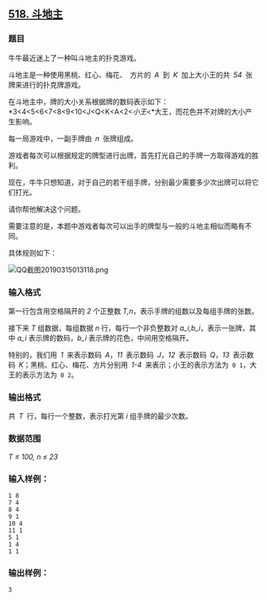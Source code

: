 ## [518. 斗地主](https://www.acwing.com/problem/content/520/)

### 题目

牛牛最近迷上了一种叫斗地主的扑克游戏。

斗地主是一种使用黑桃、红心、梅花、 方片的 *A* 到 *K* 加上大小王的共 *54* 张牌来进行的扑克牌游戏。

在斗地主中，牌的大小关系根据牌的数码表示如下：*3<4<5<6<7<8<9<10<J<Q<K<A<2<*小王*<*大王，而花色并不对牌的大小产生影响。

每一局游戏中，一副手牌由 *n* 张牌组成。

游戏者每次可以根据规定的牌型进行出牌，首先打光自己的手牌一方取得游戏的胜利。

现在，牛牛只想知道，对于自己的若干组手牌，分别最少需要多少次出牌可以将它们打光。

请你帮他解决这个问题。

需要注意的是，本题中游戏者每次可以出手的牌型与一般的斗地主相似而略有不同。

具体规则如下：

 ![QQ截图20190315013118.png](/media/article/image/2019/03/15/19_00d6cfbc46-QQ截图20190315013118.png)

### 输入格式

第一行包含用空格隔开的 *2* 个正整数 *T,n*，表示手牌的组数以及每组手牌的张数。

接下来 *T* 组数据，每组数据 *n* 行，每行一个非负整数对 *a_i,b_i*，表示一张牌，其中 *a_i* 表示牌的数码，*b_i* 表示牌的花色，中间用空格隔开。

特别的，我们用 *1* 来表示数码 *A*，*11* 表示数码 *J*，*12* 表示数码 *Q*，*13* 表示数码 *K*；黑桃、红心、梅花、方片分别用 *1-4* 来表示；小王的表示方法为 `0 1`，大王的表示方法为 `0 2`。

### 输出格式

共 *T* 行，每行一个整数，表示打光第 *i* 组手牌的最少次数。

### 数据范围

*T ≤ 100, n ≤ 23*

### 输入样例：

```
1 8
7 4
8 4
9 1
10 4
11 1
5 1
1 4
1 1
```

### 输出样例：

```
3
```
